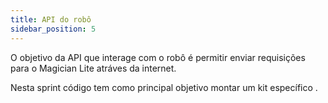 ```yaml
---
title: API do robô
sidebar_position: 5
---
```


O objetivo da API que interage com o robô é permitir enviar requisições para o Magician Lite atráves da internet. 

Nesta sprint código tem como principal objetivo montar um kit específico . 

